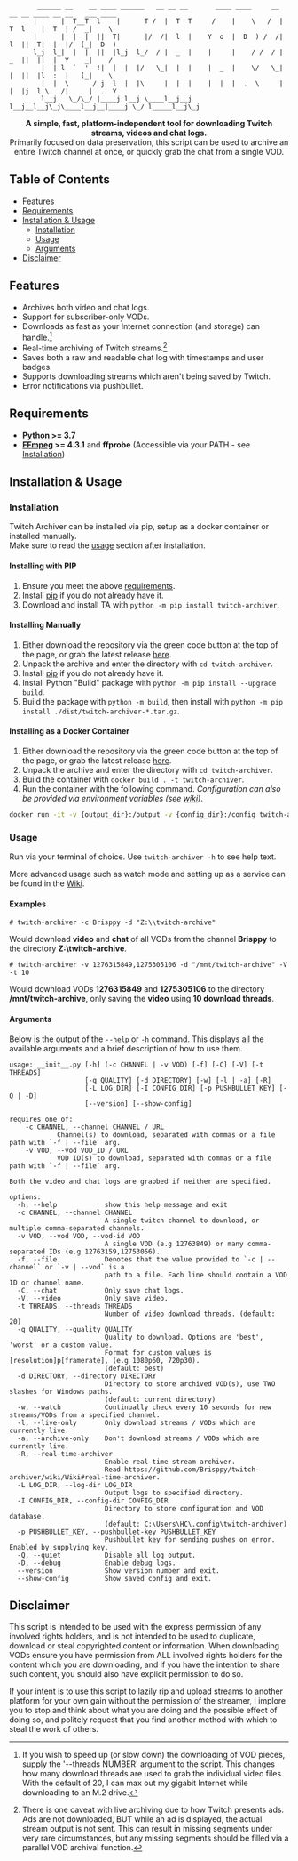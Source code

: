 ﻿```
       ______ __    __ ____ ______   __ __ __       ____ ____     __ __ __ ____ __ __   ___ ____  
      |      |  T__T  l    |      T /  |  T  T     /    |    \   /  |  T  l    |  T  | /  _|    \ 
      |      |  |  |  ||  T|      |/  /|  l  |    Y  o  |  D  ) /  /|  l  ||  T|  |  |/  [_|  D  )
      l_j  l_|  |  |  ||  |l_j  l_/  / |  _  |    |     |    / /  / |  _  ||  ||  |  Y    _|    / 
        |  | l  `  '  !|  |  |  |/   \_|  |  |    |  _  |    \/   \_|  |  ||  |l  :  |   [_|    \ 
        |  |  \      / j  l  |  |\     |  |  |    |  |  |  .  \     |  |  |j  l \   /|     |  .  Y
        l__j   \_/\_/ |____j l__j \____l__j__j    l__j__l__j\_j\____l__j__|____j \_/ l_____l__j\_j
```
<p align="center"><b>
A simple, fast, platform-independent tool for downloading Twitch streams, videos and chat logs.</b>
<br>
Primarily focused on data preservation, this script can be used to archive an entire Twitch channel at once, or quickly grab the chat from a single VOD.
</p>

## Table of Contents

  * [Features](#features)
  * [Requirements](#requirements)
  * [Installation & Usage](#installation--usage)
    * [Installation](#installation)
    * [Usage](#usage)
    * [Arguments](#arguments)
  * [Disclaimer](#disclaimer)

## Features
* Archives both video and chat logs.
* Support for subscriber-only VODs.
* Downloads as fast as your Internet connection (and storage) can handle.[^1]
* Real-time archiving of Twitch streams.[^2]
* Saves both a raw and readable chat log with timestamps and user badges.
* Supports downloading streams which aren't being saved by Twitch.
* Error notifications via pushbullet.

[^1]: If you wish to speed up (or slow down) the downloading of VOD pieces, supply the '--threads NUMBER' argument to the script. This changes how many download threads are used to grab the individual video files. With the default of 20, I can max out my gigabit Internet while downloading to an M.2 drive.
[^2]: There is one caveat with live archiving due to how Twitch presents ads. Ads are not downloaded, BUT while an ad is displayed, the actual stream output is not sent. This can result in missing segments under very rare circumstances, but any missing segments should be filled via a parallel VOD archival function. 

## Requirements
* **[Python](https://www.python.org/) >= 3.7**
* **[FFmpeg](https://ffmpeg.org/) >= 4.3.1** and **ffprobe** (Accessible via your PATH - see [Installation](https://phoenixnap.com/kb/ffmpeg-windows))

## Installation & Usage
### Installation
Twitch Archiver can be installed via pip, setup as a docker container or installed manually.\
Make sure to read the [usage](#usage) section after installation.

#### Installing with PIP

1. Ensure you meet the above [requirements](#requirements).
2. Install [pip](https://pip.pypa.io/en/stable/installation/) if you do not already have it.
3. Download and install TA with `python -m pip install twitch-archiver`.

#### Installing Manually

1. Either download the repository via the green code button at the top of the page, or grab the latest release [here](https://github.com/Brisppy/twitch-archiver/releases/latest).
2. Unpack the archive and enter the directory with `cd twitch-archiver`.
3. Install [pip](https://pip.pypa.io/en/stable/installation/) if you do not already have it.
4. Install Python "Build" package with `python -m pip install --upgrade build`.
5. Build the package with `python -m build`, then install with `python -m pip install ./dist/twitch-archiver-*.tar.gz`.

#### Installing as a Docker Container
1. Either download the repository via the green code button at the top of the page, or grab the latest release [here](https://github.com/Brisppy/twitch-archiver/releases/latest).
2. Unpack the archive and enter the directory with `cd twitch-archiver`.
3. Build the container with `docker build . -t twitch-archiver`.
4. Run the container with the following command. *Configuration can also be provided via environment variables (see [wiki]((https://github.com/Brisppy/twitch-archiver/wiki/Wiki#environment-variables)))*.
```bash
docker run -it -v {output_dir}:/output -v {config_dir}:/config twitch-archiver -c Brisppy -d "/output" -I "/config"
```

### Usage
Run via your terminal of choice. Use `twitch-archiver -h` to see help text.

More advanced usage such as watch mode and setting up as a service can be found in the [Wiki](https://github.com/Brisppy/twitch-archiver/wiki/Wiki).

#### Examples
```# twitch-archiver -c Brisppy -d "Z:\\twitch-archive"```

Would download **video** and **chat** of all VODs from the channel **Brisppy** to the directory **Z:\twitch-archive**.

```# twitch-archiver -v 1276315849,1275305106 -d "/mnt/twitch-archive" -V -t 10```

Would download VODs **1276315849** and **1275305106** to the directory **/mnt/twitch-archive**, only saving the **video**  using **10 download threads**.

#### Arguments
Below is the output of the `--help` or `-h` command. This displays all the available arguments and a brief description of how to use them.
```
usage: __init__.py [-h] (-c CHANNEL | -v VOD) [-f] [-C] [-V] [-t THREADS]
                   [-q QUALITY] [-d DIRECTORY] [-w] [-l | -a] [-R]
                   [-L LOG_DIR] [-I CONFIG_DIR] [-p PUSHBULLET_KEY] [-Q | -D]
                   [--version] [--show-config]

requires one of:
    -c CHANNEL, --channel CHANNEL / URL
            Channel(s) to download, separated with commas or a file path with `-f | --file` arg.
    -v VOD, --vod VOD_ID / URL
            VOD ID(s) to download, separated with commas or a file path with `-f | --file` arg.

Both the video and chat logs are grabbed if neither are specified.

options:
  -h, --help            show this help message and exit
  -c CHANNEL, --channel CHANNEL
                        A single twitch channel to download, or multiple comma-separated channels.
  -v VOD, --vod VOD, --vod-id VOD
                        A single VOD (e.g 12763849) or many comma-separated IDs (e.g 12763159,12753056).
  -f, --file            Denotes that the value provided to `-c | --channel` or `-v | --vod` is a
                        path to a file. Each line should contain a VOD ID or channel name.
  -C, --chat            Only save chat logs.
  -V, --video           Only save video.
  -t THREADS, --threads THREADS
                        Number of video download threads. (default: 20)
  -q QUALITY, --quality QUALITY
                        Quality to download. Options are 'best', 'worst' or a custom value.
                        Format for custom values is [resolution]p[framerate], (e.g 1080p60, 720p30).
                        (default: best)
  -d DIRECTORY, --directory DIRECTORY
                        Directory to store archived VOD(s), use TWO slashes for Windows paths.
                        (default: current directory)
  -w, --watch           Continually check every 10 seconds for new streams/VODs from a specified channel.
  -l, --live-only       Only download streams / VODs which are currently live.
  -a, --archive-only    Don't download streams / VODs which are currently live.
  -R, --real-time-archiver
                        Enable real-time stream archiver.
                        Read https://github.com/Brisppy/twitch-archiver/wiki/Wiki#real-time-archiver.
  -L LOG_DIR, --log-dir LOG_DIR
                        Output logs to specified directory.
  -I CONFIG_DIR, --config-dir CONFIG_DIR
                        Directory to store configuration and VOD database.
                        (default: C:\Users\HC\.config\twitch-archiver)
  -p PUSHBULLET_KEY, --pushbullet-key PUSHBULLET_KEY
                        Pushbullet key for sending pushes on error. Enabled by supplying key.
  -Q, --quiet           Disable all log output.
  -D, --debug           Enable debug logs.
  --version             Show version number and exit.
  --show-config         Show saved config and exit.
```

## Disclaimer
This script is intended to be used with the express permission of any involved rights holders, and is not intended to be used to duplicate, download or steal copyrighted content or information. When downloading VODs ensure you have permission from ALL involved rights holders for the content which you are downloading, and if you have the intention to share such content, you should also have explicit permission to do so.

If your intent is to use this script to lazily rip and upload streams to another platform for your own gain without the permission of the streamer, I implore you to stop and think about what you are doing and the possible effect of doing so, and politely request that you find another method with which to steal the work of others.

